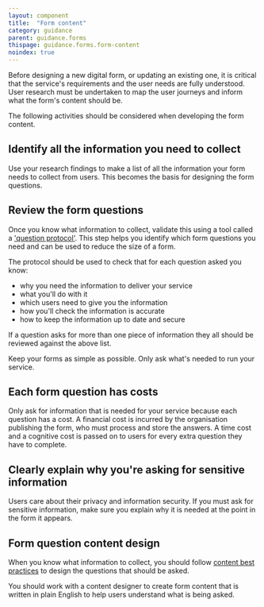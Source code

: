 ```yaml
---
layout: component
title:  "Form content"
category: guidance
parent: guidance.forms
thispage: guidance.forms.form-content
noindex: true
---
```


Before designing a new digital form, or updating an existing one, it is critical that the service's requirements and the user needs are fully understood. User research must be undertaken to map the user journeys and inform what the form's content should be.

The following activities should be considered when developing the form content.

## Identify all the information you need to collect

Use your research findings to make a list of all the information your form needs to collect from users. This becomes the basis for designing the form questions.

## Review the form questions 

Once you know what information to collect, validate this using a tool called a ['question protocol'](https://www.gov.uk/service-manual/design/form-structure#know-why-youre-asking-every-question). This step helps you identify which form questions you need and can be used to reduce the size of a form.

The protocol should be used to check that for each question asked you know:

- why you need the information to deliver your service
- what you'll do with it
- which users need to give you the information
- how you'll check the information is accurate
- how to keep the information up to date and secure

If a question asks for more than one piece of information they all should be reviewed against the above list.

<div class="ds_inset-text">
    <div class="ds_inset-text__text">
        Keep your forms as simple as possible. Only ask what's needed to run your service.
    </div>
</div>

## Each form question has costs

Only ask for information that is needed for your service because each question has a cost. A financial cost is incurred by the organisation publishing the form, who must process and store the answers. A time cost and a cognitive cost is passed on to users for every extra question they have to complete. 

## Clearly explain why you're asking for sensitive information

Users care about their privacy and information security. If you must ask for sensitive information, make sure you explain why it is needed at the point in the form it appears.

## Form question content design

When you know what information to collect, you should follow [content best practices](https://resources.mygov.scot/content-standards/) to design the questions that should be asked.

You should work with a content designer to create form content that is written in plain English to help users understand what is being asked.
